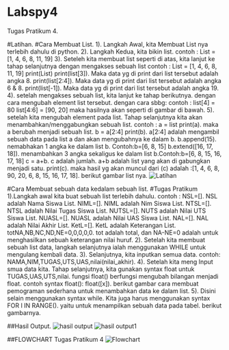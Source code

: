 # Labspy4
Tugas Pratikum 4.

#Latihan.
#Cara Membuat List.
1). Langkah Awal, kita Membuat List nya terlebih dahulu di python.
2). Langkah Kedua, kita bikin list.
contoh : List = [1, 4, 6, 8, 11, 19]
3). Seteleh kita membuat list seperti di atas, kita lanjut ke tahap selanjutnya dengan mengakses sebuah list
contoh : 
List = [1, 4, 6, 8, 11, 19]
print(List)
print(list[3]). Maka data yg di print dari list tersebut adalah angka 8.
print(list[2:4]). Maka data yg di print dari list tersebut adalah angka 6 & 8.
print(list[-1]). Maka data yg di print dari list tersebut adalah angka 19.
4). setelah mengakses sebuah list, kita lanjut ke tahap berikutnya. dengan cara mengubah element list tersebut. dengan cara sbbg:
contoh :
list[4] = 80
list[4:6] = [90, 20]
maka hasilnya akan seperti di gambar di bawah.
5). setelah kita mengubah element pada list. Tahap selanjutnya kita akan menambahkan/menggabungkan sebuah list.
contoh :
a = list
print(a). maka a berubah menjadi sebuah list.
b = a[2:4]
print(b). a[2:4] adalah mengambil sebuah data pada list a dan akan mengubahnya ke dalam b.
b.append(15). nemabhakan 1 angka ke dalam list b. Contoh:b=[6, 8, 15]
b.extend([16, 17, 18]). menambahkan 3 angka sekaligus ke dalam list b.Contoh:b=[6, 8, 15, 16, 17, 18]
c = a+b. c adalah jumlah. a+b adalah list yang akan di gabungkan menjadi satu.
print(c). maka hasil yg akan muncul dari (c) adalah :[1, 4, 6, 8, 90, 20, 6, 8, 15, 16, 17, 18].
berikut gambar list nya.
![Latihan](https://user-images.githubusercontent.com/56884391/69117277-c5b28b80-0ac1-11ea-897a-fc0429a7f44b.png)


#Cara Membuat sebuah data kedalam sebuah list.
#Tugas Pratikum
1).Langkah awal kita buat sebuah list terlebih dahulu.
contoh :
NSL=[]. NSL adalah Nama Siswa List.
NIML=[]. NIML adalah Nim Siswa List.
NTSL=[]. NTSL adalah Nilai Tugas Siswa List.
NUTSL=[]. NUTS adalah Nilai UTS Siswa List.
NUASL=[]. NUASL adalah Nilai UAS Siswa List.
NAL=[]. NAL adalah Nilai Akhir List.
KetL=[]. KetL adalah Keterangan List.
totNA,NB,NC,ND,NE=0,0,0,0,0. tot adalah total, dan NA-NE=0 adalah untuk menghasilkan sebuah keterangan nilai huruf.
2). Setelah kita membuat sebuah list data, langkah selanjutnya ialah menggunakan WHILE untuk mengulang kembali data.
3). Selanjutnya, kita inputkan semua data. 
contoh: NAMA,NIM,TUGAS,UTS,UAS,nilai(nilai_akhir).
4). Setelah kita meng Input smua data kita. Tahap selanjutnya, kita gunakan syntax float untuk TUGAS,UAS,UTS,nilai. fungsi float() berfungsi mengubah bilangan menjadi float. contoh syntax float(): float([x]).
berikut gambar cara membuat pemograman sederhana untuk menambahkan data ke dalam list.
5). Disini selain menggunakan syntax while. Kita juga harus menggunakan syntax FOR I IN RANGE(). yaitu untuk menampilkan sebuah data pada tabel.
berikut gambarnya.

##Hasil Output.
![hasil output](https://user-images.githubusercontent.com/56884391/69119555-9bfd6280-0ac9-11ea-9819-0756e739f4de.png)
![hasil output1](https://user-images.githubusercontent.com/56884391/69119566-a1f34380-0ac9-11ea-8cc7-b591c6621dfc.png)

##FLOWCHART Tugas Pratikum 4
![Flowchart](https://user-images.githubusercontent.com/56884391/69319784-73fd3300-0c72-11ea-89aa-1bcbfbc8b6df.png)


